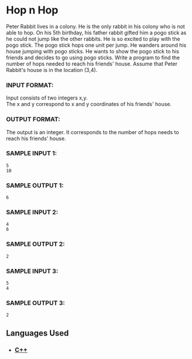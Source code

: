 # Hop n Hop

Peter Rabbit lives in a colony. He is the only rabbit in his colony who is not able to hop. On his 5th birthday, his father rabbit gifted him a pogo stick as he could not jump like the other rabbits. He is so excited to play with the pogo stick. The pogo stick hops one unit per jump. He wanders around his house jumping with pogo sticks. He wants to show the pogo stick to his friends and decides to go using pogo sticks. Write a program to find the number of hops needed to reach his friends' house. Assume that Peter Rabbit's house is in the location (3,4).

### INPUT FORMAT:

Input consists of two integers x,y. <br>
The x and y correspond to x and y coordinates of his friends' house.

### OUTPUT FORMAT:

The output is an integer. It corresponds to the number of hops needs to reach his friends' house.

### SAMPLE INPUT 1: 

```
5
10
```

### SAMPLE OUTPUT 1: 

```
6
```

### SAMPLE INPUT 2: 

```
4
6
```

### SAMPLE OUTPUT 2: 

```
2
```

### SAMPLE INPUT 3: 

```
5
4
```

### SAMPLE OUTPUT 3: 

```
2
```

## Languages Used

- ### [C++](question_08.cpp)
